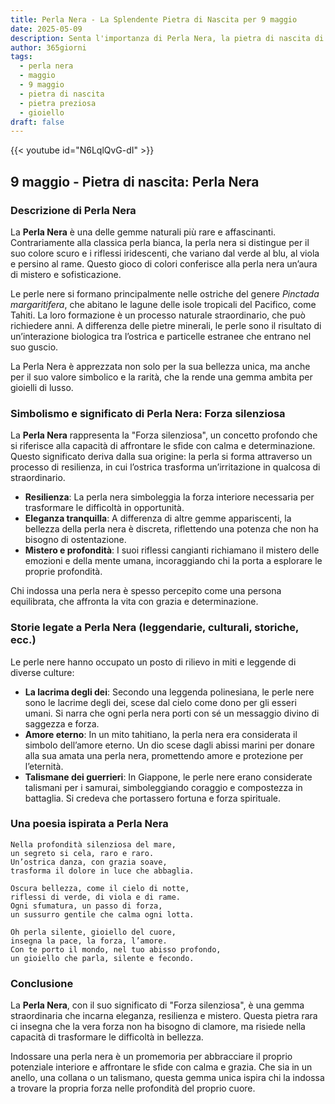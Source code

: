 ```yaml
---
title: Perla Nera - La Splendente Pietra di Nascita per 9 maggio
date: 2025-05-09
description: Senta l'importanza di Perla Nera, la pietra di nascita di 9 maggio che simboleggia Forza silenziosa. Lasci che la sua bellezza e il suo significato illuminino la sua giornata.
author: 365giorni
tags:
  - perla nera
  - maggio
  - 9 maggio
  - pietra di nascita
  - pietra preziosa
  - gioiello
draft: false
---
```


{{< youtube id="N6LqlQvG-dI" >}}

## 9 maggio - Pietra di nascita: Perla Nera

### Descrizione di Perla Nera

La **Perla Nera** è una delle gemme naturali più rare e affascinanti. Contrariamente alla classica perla bianca, la perla nera si distingue per il suo colore scuro e i riflessi iridescenti, che variano dal verde al blu, al viola e persino al rame. Questo gioco di colori conferisce alla perla nera un’aura di mistero e sofisticazione.

Le perle nere si formano principalmente nelle ostriche del genere _Pinctada margaritifera_, che abitano le lagune delle isole tropicali del Pacifico, come Tahiti. La loro formazione è un processo naturale straordinario, che può richiedere anni. A differenza delle pietre minerali, le perle sono il risultato di un’interazione biologica tra l’ostrica e particelle estranee che entrano nel suo guscio.

La Perla Nera è apprezzata non solo per la sua bellezza unica, ma anche per il suo valore simbolico e la rarità, che la rende una gemma ambita per gioielli di lusso.

### Simbolismo e significato di Perla Nera: Forza silenziosa

La **Perla Nera** rappresenta la "Forza silenziosa", un concetto profondo che si riferisce alla capacità di affrontare le sfide con calma e determinazione. Questo significato deriva dalla sua origine: la perla si forma attraverso un processo di resilienza, in cui l’ostrica trasforma un’irritazione in qualcosa di straordinario.

- **Resilienza**: La perla nera simboleggia la forza interiore necessaria per trasformare le difficoltà in opportunità.
- **Eleganza tranquilla**: A differenza di altre gemme appariscenti, la bellezza della perla nera è discreta, riflettendo una potenza che non ha bisogno di ostentazione.
- **Mistero e profondità**: I suoi riflessi cangianti richiamano il mistero delle emozioni e della mente umana, incoraggiando chi la porta a esplorare le proprie profondità.

Chi indossa una perla nera è spesso percepito come una persona equilibrata, che affronta la vita con grazia e determinazione.

### Storie legate a Perla Nera (leggendarie, culturali, storiche, ecc.)

Le perle nere hanno occupato un posto di rilievo in miti e leggende di diverse culture:

- **La lacrima degli dei**: Secondo una leggenda polinesiana, le perle nere sono le lacrime degli dei, scese dal cielo come dono per gli esseri umani. Si narra che ogni perla nera porti con sé un messaggio divino di saggezza e forza.
- **Amore eterno**: In un mito tahitiano, la perla nera era considerata il simbolo dell’amore eterno. Un dio scese dagli abissi marini per donare alla sua amata una perla nera, promettendo amore e protezione per l’eternità.
- **Talismane dei guerrieri**: In Giappone, le perle nere erano considerate talismani per i samurai, simboleggiando coraggio e compostezza in battaglia. Si credeva che portassero fortuna e forza spirituale.

### Una poesia ispirata a Perla Nera

```
Nella profondità silenziosa del mare,  
un segreto si cela, raro e raro.  
Un’ostrica danza, con grazia soave,  
trasforma il dolore in luce che abbaglia.

Oscura bellezza, come il cielo di notte,  
riflessi di verde, di viola e di rame.  
Ogni sfumatura, un passo di forza,  
un sussurro gentile che calma ogni lotta.

Oh perla silente, gioiello del cuore,  
insegna la pace, la forza, l’amore.  
Con te porto il mondo, nel tuo abisso profondo,  
un gioiello che parla, silente e fecondo.
```

### Conclusione

La **Perla Nera**, con il suo significato di "Forza silenziosa", è una gemma straordinaria che incarna eleganza, resilienza e mistero. Questa pietra rara ci insegna che la vera forza non ha bisogno di clamore, ma risiede nella capacità di trasformare le difficoltà in bellezza.

Indossare una perla nera è un promemoria per abbracciare il proprio potenziale interiore e affrontare le sfide con calma e grazia. Che sia in un anello, una collana o un talismano, questa gemma unica ispira chi la indossa a trovare la propria forza nelle profondità del proprio cuore.